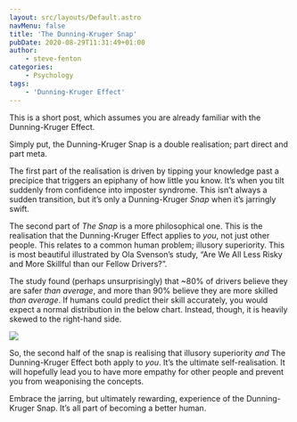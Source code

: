```yaml
---
layout: src/layouts/Default.astro
navMenu: false
title: 'The Dunning-Kruger Snap'
pubDate: 2020-08-29T11:31:49+01:00
author:
    - steve-fenton
categories:
    - Psychology
tags:
    - 'Dunning-Kruger Effect'
---
```


This is a short post, which assumes you are already familiar with the Dunning-Kruger Effect.

Simply put, the Dunning-Kruger Snap is a double realisation; part direct and part meta.

The first part of the realisation is driven by tipping your knowledge past a precipice that triggers an epiphany of how little you know. It’s when you tilt suddenly from confidence into imposter syndrome. This isn’t always a sudden transition, but it’s only a Dunning-Kruger *Snap* when it’s jarringly swift.

The second part of *The Snap* is a more philosophical one. This is the realisation that the Dunning-Kruger Effect applies to *you*, not just other people. This relates to a common human problem; illusory superiority. This is most beautiful illustrated by Ola Svenson’s study, “Are We All Less Risky and More Skillful than our Fellow Drivers?”.

The study found (perhaps unsurprisingly) that ~80% of drivers believe they are safer *than average*, and more than 90% believe they are more skilled *than average*. If humans could predict their skill accurately, you would expect a normal distribution in the below chart. Instead, though, it is heavily skewed to the right-hand side.

[![](/img/2020/08/Screenshot_20200829-111439.png)](https://www.stevefenton.co.uk/2020/08/the-dunning-kruger-snap/screenshot_20200829-111439/)

So, the second half of the snap is realising that illusory superiority *and* The Dunning-Kruger Effect both apply to *you*. It’s the ultimate self-realisation. It will hopefully lead you to have more empathy for other people and prevent you from weaponising the concepts.

Embrace the jarring, but ultimately rewarding, experience of the Dunning-Kruger Snap. It’s all part of becoming a better human.